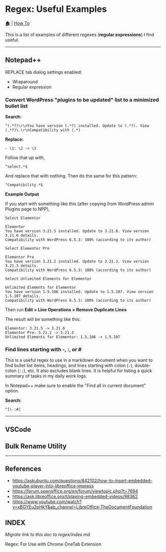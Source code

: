 # Regex: Useful Examples


[🏚️](../README.md) | [How To](/how-to/index.md)

This is a list of examples of different regexes (**regular expressions**) I find useful.

---

## Notepad++

REPLACE tab dialog settings enabled:

- Wraparound
- Regular expression

### Convert WordPress "plugins to be updated" list to a minimized bullet list

**Search:**

    ^(.*?)\r\nYou have version (.*?) installed. Update to (.*?). View (.*?)\.\r\nCompatibility with (.*)

**Replace:**

    - \1: \2 -> \3


Follow that up with,

    ^select.*$

And replace that with nothing. Then do the same for this pattern:

    ^Compatibility.*$


**Example Output**

If you start with something like this (after copying from WordPress admin Plugins page to NPP),

    Select Elementor	

    Elementor
    You have version 3.21.5 installed. Update to 3.21.6. View version 3.21.6 details.
    Compatibility with WordPress 6.5.3: 100% (according to its author)

    Select Elementor Pro	

    Elementor Pro
    You have version 3.21.2 installed. Update to 3.21.3. View version 3.21.3 details.
    Compatibility with WordPress 6.5.3: 100% (according to its author)

    Select Unlimited Elements for Elementor	

    Unlimited Elements for Elementor
    You have version 1.5.106 installed. Update to 1.5.107. View version 1.5.107 details.
    Compatibility with WordPress 6.5.3: 100% (according to its author)

Then run **Edit > Line Operations > Remove Duplicate Lines**

The result will be something like this:

    Elementor: 3.21.5 -> 3.21.6
    Elementor Pro: 3.21.2 -> 3.21.3
    Unlimited Elements for Elementor: 1.5.106 -> 1.5.107


### Find lines starting with -, :, or \#

This is a useful regex to use in a markdown document when you want to find bullet list items, headings, and lines starting with colon (`:`), double-colon (`::`), etc. It also excludes blank lines. It is helpful for listing a quick summary of tasks in my daily work logs.

In Notepad++ make sure to enable the "Find all in current document" option.

**Search:**

    ^[\-:#]

---

## VSCode

## Bulk Rename Utility


---

## References

- https://askubuntu.com/questions/842102/how-to-insert-embedded-youtube-player-into-libreoffice-impress
- https://forum.openoffice.org/en/forum/viewtopic.php?t=7694
- https://ask.libreoffice.org/t/playing-embedded-videos/98362
- https://www.youtube.com/watch?v=xBGYEu2pHkY&ab_channel=LibreOffice-TheDocumentFoundation


## INDEX

*Migrate link to this doc to regex/index.md.*

Regex: For Use with Chrome OneTab Extension